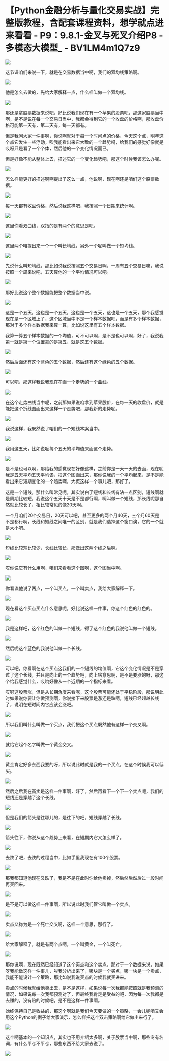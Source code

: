 # 【Python金融分析与量化交易实战】完整版教程，含配套课程资料，想学就点进来看看 - P9：9.8.1-金叉与死叉介绍P8 - 多模态大模型_ - BV1LM4m1Q7z9

![](img/4e3f50e1e08f01cbe925c982cf537549_0.png)

这节课咱们来说一下，就是在交易数据当中啊，我们的双均线策略啊。

![](img/4e3f50e1e08f01cbe925c982cf537549_2.png)

他是怎么去做的，先给大家解释一点，什么样叫做一个双均线。

![](img/4e3f50e1e08f01cbe925c982cf537549_4.png)

那还是拿股票数据来说吧，好比说我们现在有一个苹果的股票吧，那这家股票当中啊，是不是说在每一个交易日当中，我都会得到它的一个收盘的价格啊，那收盘价格可能第一天有，第二天有，每一天都有。

但是我问大家一件事啊，你说啊就对于每一个时间点的价格，今天这个点，明年这个点它发生一些浮动，唉我能看出来它大致的一个趋势吗，给我们的感觉好像就是哎呀只是看了一个个体，然后他的一个变化情况而已。

但是好像不能从整体上去，描述它的一个变化趋势吧，那这个时候我该怎么办呢。

![](img/4e3f50e1e08f01cbe925c982cf537549_6.png)

怎么样能更好的描述啊啊提出了这么一点，他说啊，现在啊还是咱们这个股票数据。

![](img/4e3f50e1e08f01cbe925c982cf537549_8.png)

每一天都有收盘价格，然后说我这样吧，我按照一个日期来统计啊。

![](img/4e3f50e1e08f01cbe925c982cf537549_10.png)

这里你看双曲线，双指的是有两个的意思是吧。

![](img/4e3f50e1e08f01cbe925c982cf537549_12.png)

这里两个咱提出来一个一个叫长均线，另外一个呢叫做一个短均线。

![](img/4e3f50e1e08f01cbe925c982cf537549_14.png)

先说什么叫短均线，那比如说我说按照五个交易日啊，一周有五个交易日嘛，我说按照一个周来说吧，五天算他的一个平均情况可以吧。



![](img/4e3f50e1e08f01cbe925c982cf537549_16.png)

那好比说这个整个数据能把整个数据当中说。

![](img/4e3f50e1e08f01cbe925c982cf537549_18.png)

这是一个五天，这也是一个五天，这也是一个五天，这也是一个五天，那个我感觉现在是一个区域上了，这个区域当中不是一个样本数据吧，而是有多个样本数据，那对于多个样本数据我来算一算，比如说这里有五个样本数据。

我算一算五个样本数据的一个均值，可不可以啊，是不是也可以啊，好了，我说我第一就是第一个位置拿的是第五，就是这五个数据。



![](img/4e3f50e1e08f01cbe925c982cf537549_20.png)

然后后面还有这个蓝色的五个数据，然后还有这个绿色的五个数据。

![](img/4e3f50e1e08f01cbe925c982cf537549_22.png)

可以吧，那这样我说我现在在画一个走势的一个曲线。

![](img/4e3f50e1e08f01cbe925c982cf537549_24.png)

在这个走势曲线当中呢，之前那如果说咱拿到苹果股价，在每一天的收盘价，就是能把这个折线图画出来这样一个走势吧，那我新的走势呢。



![](img/4e3f50e1e08f01cbe925c982cf537549_26.png)

我说这样，我既然说了咱们的一个短线本案当中。

![](img/4e3f50e1e08f01cbe925c982cf537549_28.png)

我用这五天，比如说呃每个五天的平均值来画这个走势。

![](img/4e3f50e1e08f01cbe925c982cf537549_30.png)

是不是也可以啊，那给我的感觉现在好像这样，之前你是一天一天的去画，现在呢我是五天平均五天平均诶，把这个图画出来，那你说我的一个平均起来，是不是能看出来它短期变化的一个趋势啊，大概这样一个事儿吧，那好了。

这是一个短线，那什么叫常见呢，其实说白了短线和长线有沾一点区别，短线啊就是周期比较短，我说这个五天十天是不是都行啊，啊叫做一个短线，那长线呢那自然就比较长了，相比较常见的像20天啊。

一个月咱们20个交易日，20天可以吧，甚至更多的两个月40天，三个月60天是不是都行啊，长线和短线之间唯一的区别，就是我们选择这个窗口诶，它的一个就是大小吧。



![](img/4e3f50e1e08f01cbe925c982cf537549_32.png)

短线比较短比较少，长线比较长，那做出这两个线之后啊。

![](img/4e3f50e1e08f01cbe925c982cf537549_34.png)

哎你说它有什么用啊，咱们来看看这个图啊，这个图当中啊。

![](img/4e3f50e1e08f01cbe925c982cf537549_36.png)

你看诶他说了两点，一个叫买点，一个叫卖点，我给大家解释一下。

![](img/4e3f50e1e08f01cbe925c982cf537549_38.png)

现在看这个买点买点什么意思呢，好比说这样一件事，你这个红色的红色的。

![](img/4e3f50e1e08f01cbe925c982cf537549_40.png)

我是这样吧，这个红色的叫做一个短线，得了这个红色的我说他叫做一个短线。

![](img/4e3f50e1e08f01cbe925c982cf537549_42.png)

然后呢这个蓝色的我说他叫做一个长线。

![](img/4e3f50e1e08f01cbe925c982cf537549_44.png)

可以吧，你看啊在这个买点这我们的一个短线的均值啊，它这个变化情况是不是穿过了这个长线，并且是向上的一个趋势吧，向上啥意思啊，是不是要涨的呀，那这个给我感觉什么，哎哟好像从一个近期的一个指标来看。

哎呀这股票涨，但是从长期角度来看呢，这个股票可能还处于平稳阶段，那说明此时如果说你要让你做预测啊，你说接下来股票是涨还是跌啊，短线已经超越长线了，说明在短时间内它应该会涨吧。



![](img/4e3f50e1e08f01cbe925c982cf537549_46.png)

所以我们叫什么叫做一个买点，我们把这个买点既然他有这样一个交叉啊。

![](img/4e3f50e1e08f01cbe925c982cf537549_48.png)

就给它起个名字叫做一个黄金交叉。

![](img/4e3f50e1e08f01cbe925c982cf537549_50.png)

黄金肯定好多东西我要的呀，所以说此时就是我的一个买点，在这个时候我可以低买。

![](img/4e3f50e1e08f01cbe925c982cf537549_52.png)

然后之后我在高卖是这样一件事啊，好了，然后再看下一个下一个卖点呢，我们的短线还是穿越了这个长线。

![](img/4e3f50e1e08f01cbe925c982cf537549_54.png)

但是我们的箭头是往哪儿的，是往下的吧，短线穿越了长线。

![](img/4e3f50e1e08f01cbe925c982cf537549_56.png)

箭头往下，你说从这个趋势上来看，在短期内它又怎么样了。

![](img/4e3f50e1e08f01cbe925c982cf537549_58.png)

去跌了吧，去跌的过程当中，比如手里我现在有100个股票。

![](img/4e3f50e1e08f01cbe925c982cf537549_60.png)

那我都知道他现在又跌了，我是不是在此时你给他卖掉，然后然后然后过一段时间再买回来。

![](img/4e3f50e1e08f01cbe925c982cf537549_62.png)

是不是可以做这样一件事啊，所以说此时我们管它叫做一个卖点。

![](img/4e3f50e1e08f01cbe925c982cf537549_64.png)

卖点又称为是一个死亡交叉啊，这样一个意思，那行了。

![](img/4e3f50e1e08f01cbe925c982cf537549_66.png)

给大家解释了，就是有两个点啊，一个叫黄金，一个叫死亡。

![](img/4e3f50e1e08f01cbe925c982cf537549_68.png)

那你说啊，现在既然已经知道了这个买点和这个卖点，那对于一个数据来说，如果呀我能做这样一件事儿，唉我分析出来了，哪块是一个买点，哪一块是一个卖点，我能不能设计一个策略，那比如说我说买点的时候我就买进来。

卖点的时候我就给他卖出去，是不是这样，如果说每一次我都能按照就是我预测的情况，如果说每一次我都预测对了，但最终我肯定是受益的吧，因为每一次我都是去赚的，没有赔的时候吧，是不是这样一件事啊。

始终保持自己是收益的，那这个啊就是我们今天要做的一个策略，一会儿呢咱又会用这个Python的例子给大家演示，怎么样把这个双击策略啊给它做出来行了。



![](img/4e3f50e1e08f01cbe925c982cf537549_70.png)

这个啊基本的一个知识点，其实也不用介绍太多啊，关于股票当中啊，那些专有名词，有什么平仓不平仓，那些东西不给大家去说了。



![](img/4e3f50e1e08f01cbe925c982cf537549_72.png)